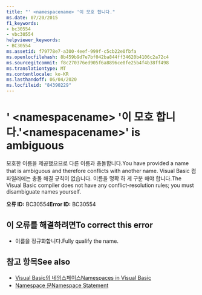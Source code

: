 ```yaml
---
title: "' <namespacename> '이 모호 합니다."
ms.date: 07/20/2015
f1_keywords:
- bc30554
- vbc30554
helpviewer_keywords:
- BC30554
ms.assetid: f79778e7-a300-4eef-999f-c5cb22e0fbfa
ms.openlocfilehash: 8b459b9d7e7bf042ba844ff34620b4106c2a72c4
ms.sourcegitcommit: f8c270376ed905f6a8896ce0fe25b4f4b38ff498
ms.translationtype: MT
ms.contentlocale: ko-KR
ms.lasthandoff: 06/04/2020
ms.locfileid: "84390229"
---
```

# <a name="namespacename-is-ambiguous"></a><span data-ttu-id="337b3-102">' \<namespacename> '이 모호 합니다.</span><span class="sxs-lookup"><span data-stu-id="337b3-102">'\<namespacename>' is ambiguous</span></span>
<span data-ttu-id="337b3-103">모호한 이름을 제공했으므로 다른 이름과 충돌합니다.</span><span class="sxs-lookup"><span data-stu-id="337b3-103">You have provided a name that is ambiguous and therefore conflicts with another name.</span></span> <span data-ttu-id="337b3-104">Visual Basic 컴파일러에는 충돌 해결 규칙이 없습니다. 이름을 명확 하 게 구분 해야 합니다.</span><span class="sxs-lookup"><span data-stu-id="337b3-104">The Visual Basic compiler does not have any conflict-resolution rules; you must disambiguate names yourself.</span></span>  
  
 <span data-ttu-id="337b3-105">**오류 ID:** BC30554</span><span class="sxs-lookup"><span data-stu-id="337b3-105">**Error ID:** BC30554</span></span>  
  
## <a name="to-correct-this-error"></a><span data-ttu-id="337b3-106">이 오류를 해결하려면</span><span class="sxs-lookup"><span data-stu-id="337b3-106">To correct this error</span></span>  
  
- <span data-ttu-id="337b3-107">이름을 정규화합니다.</span><span class="sxs-lookup"><span data-stu-id="337b3-107">Fully qualify the name.</span></span>  
  
## <a name="see-also"></a><span data-ttu-id="337b3-108">참고 항목</span><span class="sxs-lookup"><span data-stu-id="337b3-108">See also</span></span>

- [<span data-ttu-id="337b3-109">Visual Basic의 네임스페이스</span><span class="sxs-lookup"><span data-stu-id="337b3-109">Namespaces in Visual Basic</span></span>](../programming-guide/program-structure/namespaces.md)
- [<span data-ttu-id="337b3-110">Namespace 문</span><span class="sxs-lookup"><span data-stu-id="337b3-110">Namespace Statement</span></span>](../language-reference/statements/namespace-statement.md)

